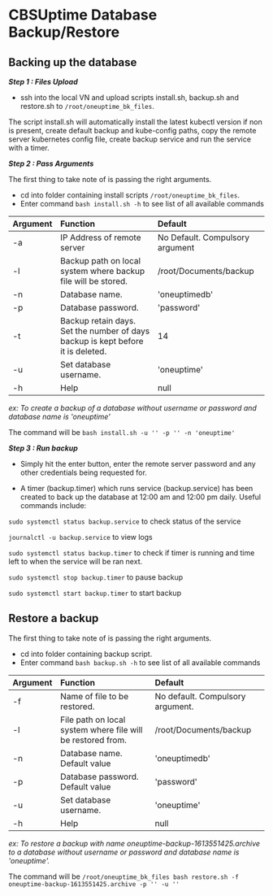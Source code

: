 # CBSUptime Database Backup/Restore

## Backing up the database

**_Step 1 : Files Upload_**

-   ssh into the local VN and upload scripts install.sh, backup.sh and restore.sh to `/root/oneuptime_bk_files`.

The script install.sh will automatically install the latest kubectl version if non is present, create default backup and kube-config paths, copy the remote server kubernetes config file, create backup service and run the service with a timer.

**_Step 2 : Pass Arguments_**

The first thing to take note of is passing the right arguments.

-   cd into folder containing install scripts `/root/oneuptime_bk_files`.
-   Enter command `bash install.sh -h` to see list of all available commands

| Argument | Function                                                                        | Default                         |
| -------- | :------------------------------------------------------------------------------ | :------------------------------ |
| -a       | IP Address of remote server                                                     | No Default. Compulsory argument |
| -l       | Backup path on local system where backup file will be stored.                   | /root/Documents/backup          |
| -n       | Database name.                                                                  | 'oneuptimedb'                   |
| -p       | Database password.                                                              | 'password'                      |
| -t       | Backup retain days. Set the number of days backup is kept before it is deleted. | 14                              |
| -u       | Set database username.                                                          | 'oneuptime'                     |
| -h       | Help                                                                            | null                            |

_ex: To create a backup of a database without username or password and database name is 'oneuptime'_

The command will be `bash install.sh -u '' -p '' -n 'oneuptime'`

**_Step 3 : Run backup_**

-   Simply hit the enter button, enter the remote server password and any other credentials being requested for.

-   A timer (backup.timer) which runs service (backup.service) has been created to back up the database at 12:00 am and 12:00 pm daily. Useful commands include:

`sudo systemctl status backup.service` to check status of the service

`journalctl -u backup.service` to view logs

`sudo systemctl status backup.timer` to check if timer is running and time left to when the service will be ran next.

`sudo systemctl stop backup.timer` to pause backup

`sudo systemctl start backup.timer` to start backup

## Restore a backup

The first thing to take note of is passing the right arguments.

-   cd into folder containing backup script.
-   Enter command `bash backup.sh -h` to see list of all available commands

| Argument | Function                                                    | Default                          |
| -------- | :---------------------------------------------------------- | :------------------------------- |
| -f       | Name of file to be restored.                                | No default. Compulsory argument. |
| -l       | File path on local system where file will be restored from. | /root/Documents/backup           |
| -n       | Database name. Default value                                | 'oneuptimedb'                    |
| -p       | Database password. Default value                            | 'password'                       |
| -u       | Set database username.                                      | 'oneuptime'                      |
| -h       | Help                                                        | null                             |

_ex: To restore a backup with name oneuptime-backup-1613551425.archive to a database without username or password and database name is 'oneuptime'._

The command will be `/root/oneuptime_bk_files bash restore.sh -f oneuptime-backup-1613551425.archive -p '' -u ''`
